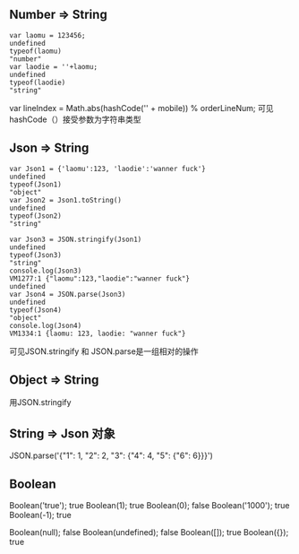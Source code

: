 ## Number => String
```
var laomu = 123456;
undefined
typeof(laomu)
"number"
var laodie = ''+laomu;
undefined
typeof(laodie)
"string"
```
var lineIndex = Math.abs(hashCode('' + mobile)) % orderLineNum;
可见hashCode（）接受参数为字符串类型

## Json => String
```
var Json1 = {'laomu':123, 'laodie':'wanner fuck'}
undefined
typeof(Json1)
"object"
var Json2 = Json1.toString()
undefined
typeof(Json2)
"string"

var Json3 = JSON.stringify(Json1)
undefined
typeof(Json3)
"string"
console.log(Json3)
VM1277:1 {"laomu":123,"laodie":"wanner fuck"}
undefined
var Json4 = JSON.parse(Json3)
undefined
typeof(Json4)
"object"
console.log(Json4)
VM1334:1 {laomu: 123, laodie: "wanner fuck"}
```
可见JSON.stringify 和 JSON.parse是一组相对的操作

## Object => String
用JSON.stringify

## String => Json 对象
JSON.parse('{"1": 1, "2": 2, "3": {"4": 4, "5": {"6": 6}}}')

## Boolean
Boolean('true');
true
Boolean(1);
true
Boolean(0);
false
Boolean('1000');
true
Boolean(-1);
true

Boolean(null);
false
Boolean(undefined);
false
Boolean([]);
true
Boolean({});
true



